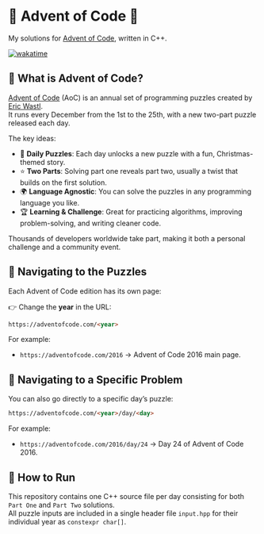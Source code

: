 # 🎄 Advent of Code 🎄

My solutions for [Advent of Code](https://adventofcode.com/), written in C++.

[![wakatime](https://wakatime.com/badge/user/1b593144-b3d6-4ba2-a778-6f2481bab639/project/7a94b68c-581b-4818-992e-e7dabfb6d3d4.svg)](https://wakatime.com/@1b593144-b3d6-4ba2-a778-6f2481bab639)

## 📖 What is Advent of Code?

[Advent of Code](https://adventofcode.com/) (AoC) is an annual set of programming puzzles created by [Eric Wastl](http://was.tl/).  
It runs every December from the 1st to the 25th, with a new two-part puzzle released each day.

The key ideas:

- 🧩 **Daily Puzzles**: Each day unlocks a new puzzle with a fun, Christmas-themed story.
- ⭐ **Two Parts**: Solving part one reveals part two, usually a twist that builds on the first solution.
- 🌍 **Language Agnostic**: You can solve the puzzles in any programming language you like.
- 🏆 **Learning & Challenge**: Great for practicing algorithms, improving problem-solving, and writing cleaner code.

Thousands of developers worldwide take part, making it both a personal challenge and a community event.

## 📂 Navigating to the Puzzles

Each Advent of Code edition has its own page:

👉 Change the **year** in the URL:

``` html
https://adventofcode.com/<year>
```

For example:

- `https://adventofcode.com/2016` → Advent of Code 2016 main page.

## 🔎 Navigating to a Specific Problem

You can also go directly to a specific day’s puzzle:

``` html
https://adventofcode.com/<year>/day/<day>
```

For example:

- `https://adventofcode.com/2016/day/24` → Day 24 of Advent of Code 2016.

## 🚀 How to Run

This repository contains one C++ source file per day consisting for both `Part One` and `Part Two` solutions.  
All puzzle inputs are included in a single header file `input.hpp` for their individual year as `constexpr char[]`.

